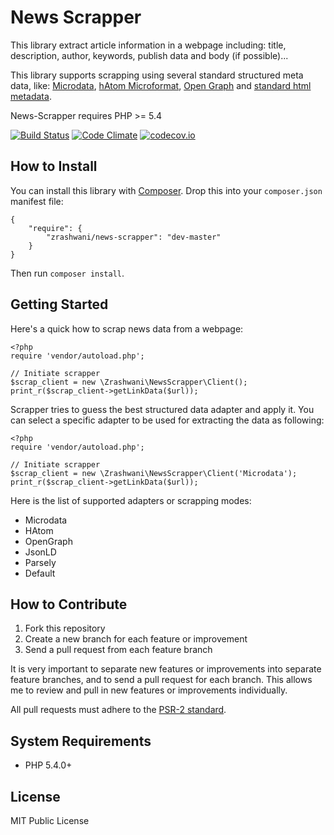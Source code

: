# News Scrapper
This library extract article information  in a webpage including:
title, description, author, keywords, publish data and body (if possible)...

This library supports scrapping using several standard structured meta data, like:
[Microdata][schemaorgspec], [hAtom Microformat][hatomspec], [Open Graph][ogspec] and [standard html metadata][htmlmetaspec].

News-Scrapper requires PHP >= 5.4

[![Build Status](https://travis-ci.org/zrashwani/news-scrapper.svg?branch=master)](https://travis-ci.org/zrashwani/news-scrapper)
[![Code Climate](https://codeclimate.com/repos/55fc7240e30ba0202900a918/badges/b41e6756dff9d9c0e01b/gpa.svg)](https://codeclimate.com/repos/55fc7240e30ba0202900a918/feed)
[![codecov.io](http://codecov.io/github/zrashwani/news-scrapper/coverage.svg?branch=master)](http://codecov.io/github/zrashwani/news-scrapper?branch=master)

## How to Install
You can install this library with [Composer][composer]. Drop this into your `composer.json`
manifest file:

    {
        "require": {
            "zrashwani/news-scrapper": "dev-master"
        }
    }
	
Then run `composer install`.

## Getting Started

Here's a quick how to scrap news data from a webpage:	

    <?php
    require 'vendor/autoload.php';

    // Initiate scrapper
    $scrap_client = new \Zrashwani\NewsScrapper\Client();    
	print_r($scrap_client->getLinkData($url));
	
Scrapper tries to guess the best structured data adapter and apply it. You can select a specific adapter to be used for extracting the data as following:

    <?php
    require 'vendor/autoload.php';

    // Initiate scrapper
    $scrap_client = new \Zrashwani\NewsScrapper\Client('Microdata');    
	print_r($scrap_client->getLinkData($url));	
	
Here is the list of supported adapters or scrapping modes:
* Microdata
* HAtom
* OpenGraph
* JsonLD
* Parsely
* Default

## How to Contribute

1. Fork this repository
2. Create a new branch for each feature or improvement
3. Send a pull request from each feature branch

It is very important to separate new features or improvements into separate feature branches,
and to send a pull request for each branch. This allows me to review and pull in new features
or improvements individually.

All pull requests must adhere to the [PSR-2 standard][psr2].

## System Requirements

* PHP 5.4.0+


## License

MIT Public License

[schemaorgspec]: http://schema.org/Article
[psr2]: https://github.com/php-fig/fig-standards/blob/master/accepted/PSR-2-coding-style-guide.md
[hatomspec]: http://microformats.org/wiki/hatom
[ogspec]: http://ogp.me/
[htmlmetaspec]: http://www.w3.org/TR/html5/document-metadata.html#standard-metadata-names
[composer]: http://getcomposer.org/
